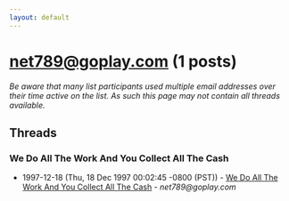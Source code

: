 ```yaml
---
layout: default
---
```


# net789@goplay.com (1 posts)

_Be aware that many list participants used multiple email addresses over their time active on the list. As such this page may not contain all threads available._

## Threads

### We Do All The Work And You Collect All The Cash
+ 1997-12-18 (Thu, 18 Dec 1997 00:02:45 -0800 (PST)) - [We Do All The Work And You Collect All The Cash](/archive/1997/12/9dec9b4295c3cebfa8cff52300651702e87cbfc013b4c56a804b74c5a4ae38b5) - _net789@goplay.com_

